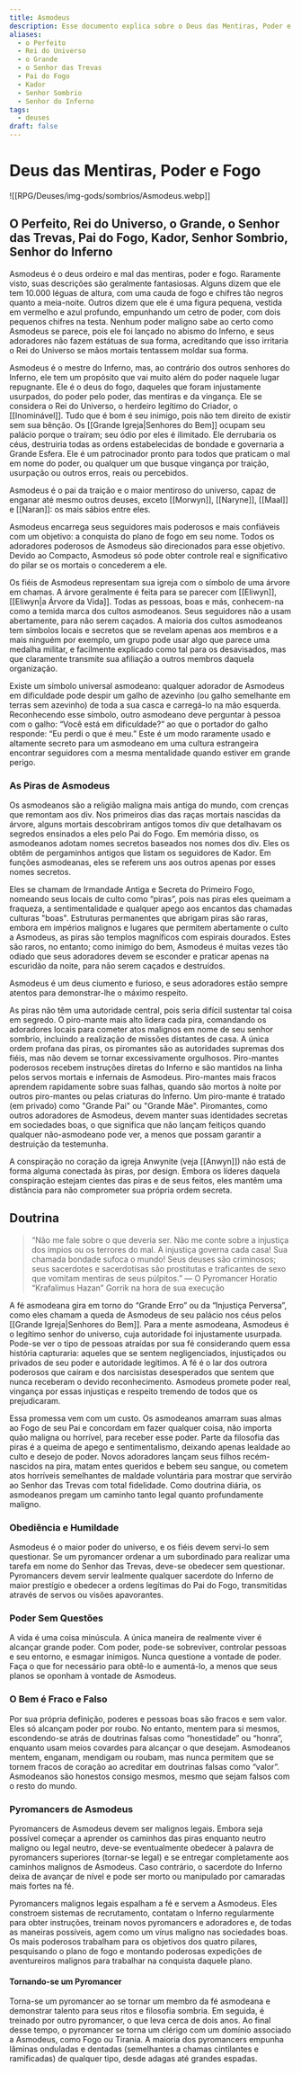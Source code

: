 ```yaml
---
title: Asmodeus
description: Esse documento explica sobre o Deus das Mentiras, Poder e Fogo Asmodeus
aliases:
  - o Perfeito
  - Rei do Universo
  - o Grande
  - o Senhor das Trevas
  - Pai do Fogo
  - Kador
  - Senhor Sombrio
  - Senhor do Inferno
tags:
  - deuses
draft: false
---
```

# Deus das Mentiras, Poder e Fogo
![[RPG/Deuses/img-gods/sombrios/Asmodeus.webp]]

## O Perfeito, Rei do Universo, o Grande, o Senhor das Trevas, Pai do Fogo, Kador, Senhor Sombrio, Senhor do Inferno

Asmodeus é o deus ordeiro e mal das mentiras, poder e fogo. Raramente visto, suas descrições são geralmente fantasiosas. Alguns dizem que ele tem 10.000 léguas de altura, com uma cauda de fogo e chifres tão negros quanto a meia-noite. Outros dizem que ele é uma figura pequena, vestida em vermelho e azul profundo, empunhando um cetro de poder, com dois pequenos chifres na testa. Nenhum poder maligno sabe ao certo como Asmodeus se parece, pois ele foi lançado no abismo do Inferno, e seus adoradores não fazem estátuas de sua forma, acreditando que isso irritaria o Rei do Universo se mãos mortais tentassem moldar sua forma.

Asmodeus é o mestre do Inferno, mas, ao contrário dos outros senhores do Inferno, ele tem um propósito que vai muito além do poder naquele lugar repugnante. Ele é o deus do fogo, daqueles que foram injustamente usurpados, do poder pelo poder, das mentiras e da vingança. Ele se considera o Rei do Universo, o herdeiro legítimo do Criador, o [[Inominável]]. Tudo que é bom é seu inimigo, pois não tem direito de existir sem sua bênção. Os [[Grande Igreja|Senhores do Bem]] ocupam seu palácio porque o traíram; seu ódio por eles é ilimitado. Ele derrubaria os céus, destruiria todas as ordens estabelecidas de bondade e governaria a Grande Esfera. Ele é um patrocinador pronto para todos que praticam o mal em nome do poder, ou qualquer um que busque vingança por traição, usurpação ou outros erros, reais ou percebidos.

Asmodeus é o pai da traição e o maior mentiroso do universo, capaz de enganar até mesmo outros deuses, exceto [[Morwyn]], [[Naryne]], [[Maal]] e [[Naran]]: os mais sábios entre eles.

Asmodeus encarrega seus seguidores mais poderosos e mais confiáveis com um objetivo: a conquista do plano de fogo em seu nome. Todos os adoradores poderosos de Asmodeus são direcionados para esse objetivo. Devido ao Compacto, Asmodeus só pode obter controle real e significativo do pilar se os mortais o concederem a ele.

Os fiéis de Asmodeus representam sua igreja com o símbolo de uma árvore em chamas. A árvore geralmente é feita para se parecer com [[Eliwyn]], [[Eliwyn|a Árvore da Vida]]. Todas as pessoas, boas e más, conhecem-na como a temida marca dos cultos asmodeanos. Seus seguidores não a usam abertamente, para não serem caçados. A maioria dos cultos asmodeanos tem símbolos locais e secretos que se revelam apenas aos membros e a mais ninguém por exemplo, um grupo pode usar algo que parece uma medalha militar, e facilmente explicado como tal para os desavisados, mas que claramente transmite sua afiliação a outros membros daquela organização.

Existe um símbolo universal asmodeano: qualquer adorador de Asmodeus em dificuldade pode despir um galho de azevinho (ou galho semelhante em terras sem azevinho) de toda a sua casca e carregá-lo na mão esquerda. Reconhecendo esse símbolo, outro asmodeano deve perguntar à pessoa com o galho: “Você está em dificuldade?” ao que o portador do galho responde: “Eu perdi o que é meu.” Este é um modo raramente usado e altamente secreto para um asmodeano em uma cultura estrangeira encontrar seguidores com a mesma mentalidade quando estiver em grande perigo.

### As Piras de Asmodeus

Os asmodeanos são a religião maligna mais antiga do mundo, com crenças que remontam aos div. Nos primeiros dias das raças mortais nascidas da árvore, alguns mortais descobriram antigos tomos div que detalhavam os segredos ensinados a eles pelo Pai do Fogo. Em memória disso, os asmodeanos adotam nomes secretos baseados nos nomes dos div. Eles os obtêm de pergaminhos antigos que listam os seguidores de Kador. Em funções asmodeanas, eles se referem uns aos outros apenas por esses nomes secretos.

Eles se chamam de Irmandade Antiga e Secreta do Primeiro Fogo, nomeando seus locais de culto como “piras”, pois nas piras eles queimam a fraqueza, a sentimentalidade e qualquer apego aos encantos das chamadas culturas "boas". Estruturas permanentes que abrigam piras são raras, embora em impérios malignos e lugares que permitem abertamente o culto a Asmodeus, as piras são templos magníficos com espirais dourados. Estes são raros, no entanto; como inimigo do bem, Asmodeus é muitas vezes tão odiado que seus adoradores devem se esconder e praticar apenas na escuridão da noite, para não serem caçados e destruídos.

Asmodeus é um deus ciumento e furioso, e seus adoradores estão sempre atentos para demonstrar-lhe o máximo respeito.

As piras não têm uma autoridade central, pois seria difícil sustentar tal coisa em segredo. O piro-mante mais alto lidera cada pira, comandando os adoradores locais para cometer atos malignos em nome de seu senhor sombrio, incluindo a realização de missões distantes de casa. A única ordem profana das piras, os piromantes são as autoridades supremas dos fiéis, mas não devem se tornar excessivamente orgulhosos. Piro-mantes poderosos recebem instruções diretas do Inferno e são mantidos na linha pelos servos mortais e infernais de Asmodeus. Piro-mantes mais fracos aprendem rapidamente sobre suas falhas, quando são mortos à noite por outros piro-mantes ou pelas criaturas do Inferno. Um piro-mante é tratado (em privado) como "Grande Pai" ou "Grande Mãe". Piromantes, como outros adoradores de Asmodeus, devem manter suas identidades secretas em sociedades boas, o que significa que não lançam feitiços quando qualquer não-asmodeano pode ver, a menos que possam garantir a destruição da testemunha.

A conspiração no coração da igreja Anwynite (veja [[Anwyn]]) não está de forma alguma conectada às piras, por design. Embora os líderes daquela conspiração estejam cientes das piras e de seus feitos, eles mantêm uma distância para não comprometer sua própria ordem secreta.

## Doutrina

> “Não me fale sobre o que deveria ser. Não me conte sobre a injustiça dos ímpios ou os terrores do mal. A injustiça governa cada casa! Sua chamada bondade sufoca o mundo! Seus deuses são criminosos; seus sacerdotes e sacerdotisas são prostitutas e traficantes de sexo que vomitam mentiras de seus púlpitos.”
> — O Pyromancer Horatio “Krafalimus Hazan” Gorrik na hora de sua execução

A fé asmodeana gira em torno do “Grande Erro” ou da “Injustiça Perversa”, como eles chamam a queda de Asmodeus de seu palácio nos céus pelos [[Grande Igreja|Senhores do Bem]]. Para a mente asmodeana, Asmodeus é o legítimo senhor do universo, cuja autoridade foi injustamente usurpada. Pode-se ver o tipo de pessoas atraídas por sua fé considerando quem essa história capturaria: aqueles que se sentem negligenciados, injustiçados ou privados de seu poder e autoridade legítimos. A fé é o lar dos outrora poderosos que caíram e dos narcisistas desesperados que sentem que nunca receberam o devido reconhecimento. Asmodeus promete poder real, vingança por essas injustiças e respeito tremendo de todos que os prejudicaram.

Essa promessa vem com um custo. Os asmodeanos amarram suas almas ao Fogo de seu Pai e concordam em fazer qualquer coisa, não importa quão maligna ou horrível, para receber esse poder. Parte da filosofia das piras é a queima de apego e sentimentalismo, deixando apenas lealdade ao culto e desejo de poder. Novos adoradores lançam seus filhos recém-nascidos na pira, matam entes queridos e bebem seu sangue, ou cometem atos horríveis semelhantes de maldade voluntária para mostrar que servirão ao Senhor das Trevas com total fidelidade. Como doutrina diária, os asmodeanos pregam um caminho tanto legal quanto profundamente maligno.

### Obediência e Humildade

Asmodeus é o maior poder do universo, e os fiéis devem servi-lo sem questionar. Se um pyromancer ordenar a um subordinado para realizar uma tarefa em nome do Senhor das Trevas, deve-se obedecer sem questionar. Pyromancers devem servir lealmente qualquer sacerdote do Inferno de maior prestígio e obedecer a ordens legítimas do Pai do Fogo, transmitidas através de servos ou visões apavorantes.

### Poder Sem Questões

A vida é uma coisa minúscula. A única maneira de realmente viver é alcançar grande poder. Com poder, pode-se sobreviver, controlar pessoas e seu entorno, e esmagar inimigos. Nunca questione a vontade de poder. Faça o que for necessário para obtê-lo e aumentá-lo, a menos que seus planos se oponham à vontade de Asmodeus.

### O Bem é Fraco e Falso

Por sua própria definição, poderes e pessoas boas são fracos e sem valor. Eles só alcançam poder por roubo. No entanto, mentem para si mesmos, escondendo-se atrás de doutrinas falsas como “honestidade” ou “honra”, enquanto usam meios covardes para alcançar o que desejam. Asmodeanos mentem, enganam, mendigam ou roubam, mas nunca permitem que se tornem fracos de coração ao acreditar em doutrinas falsas como “valor”. Asmodeanos são honestos consigo mesmos, mesmo que sejam falsos com o resto do mundo.

### Pyromancers de Asmodeus

Pyromancers de Asmodeus devem ser malignos legais. Embora seja possível começar a aprender os caminhos das piras enquanto neutro maligno ou legal neutro, deve-se eventualmente obedecer à palavra de pyromancers superiores (tornar-se legal) e se entregar completamente aos caminhos malignos de Asmodeus. Caso contrário, o sacerdote do Inferno deixa de avançar de nível e pode ser morto ou manipulado por camaradas mais fortes na fé.

Pyromancers malignos legais espalham a fé e servem a Asmodeus. Eles constroem sistemas de recrutamento, contatam o Inferno regularmente para obter instruções, treinam novos pyromancers e adoradores e, de todas as maneiras possíveis, agem como um vírus maligno nas sociedades boas. Os mais poderosos trabalham para os objetivos dos quatro pilares, pesquisando o plano de fogo e montando poderosas expedições de aventureiros malignos para trabalhar na conquista daquele plano.

#### Tornando-se um Pyromancer

Torna-se um pyromancer ao se tornar um membro da fé asmodeana e demonstrar talento para seus ritos e filosofia sombria. Em seguida, é treinado por outro pyromancer, o que leva cerca de dois anos. Ao final desse tempo, o pyromancer se torna um clérigo com um domínio associado a Asmodeus, como Fogo ou Tirania. A maioria dos pyromancers empunha lâminas onduladas e dentadas (semelhantes a chamas cintilantes e ramificadas) de qualquer tipo, desde adagas até grandes espadas.

